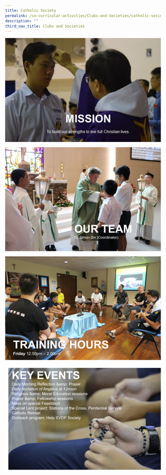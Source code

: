 ```yaml
---
title: Catholic Society
permalink: /co-curricular-activities/Clubs-and-Societies/catholic-society
description: ""
third_nav_title: Clubs and Societies
---
```

![](/images/cs1.jpeg)

![](/images/cs2.png)

![](/images/cs3.png)

![](/images/cs4.png)